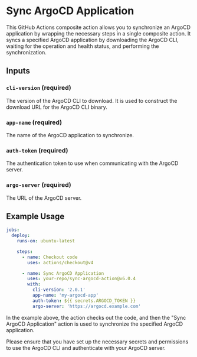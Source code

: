 # Sync ArgoCD Application

This GitHub Actions composite action allows you to synchronize an ArgoCD application by wrapping the necessary steps in a single composite action. It syncs a specified ArgoCD application by downloading the ArgoCD CLI, waiting for the operation and health status, and performing the synchronization.

## Inputs

### `cli-version` (required)
The version of the ArgoCD CLI to download. It is used to construct the download URL for the ArgoCD CLI binary.

### `app-name` (required)
The name of the ArgoCD application to synchronize.

### `auth-token` (required)
The authentication token to use when communicating with the ArgoCD server.

### `argo-server` (required)
The URL of the ArgoCD server.

## Example Usage

```yaml
jobs:
  deploy:
    runs-on: ubuntu-latest

    steps:
      - name: Checkout code
        uses: actions/checkout@v4

      - name: Sync ArgoCD Application
        uses: your-repo/sync-argocd-action@v6.0.4
        with:
          cli-version: '2.0.1'
          app-name: 'my-argocd-app'
          auth-token: ${{ secrets.ARGOCD_TOKEN }}
          argo-server: 'https://argocd.example.com'
```

In the example above, the action checks out the code, and then the "Sync ArgoCD Application" action is used to synchronize the specified ArgoCD application.

Please ensure that you have set up the necessary secrets and permissions to use the ArgoCD CLI and authenticate with your ArgoCD server.
